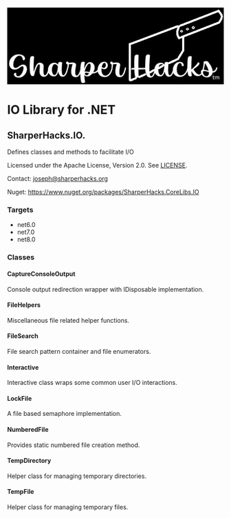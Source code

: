 ![SharperHacks logo](SHLLC-Logo.jpg)
# IO Library for .NET
## SharperHacks.IO.

Defines classes and methods to facilitate I/O

Licensed under the Apache License, Version 2.0. See [LICENSE](LICENSE).

Contact: joseph@sharperhacks.org

Nuget: https://www.nuget.org/packages/SharperHacks.CoreLibs.IO

### Targets
- net6.0
- net7.0
- net8.0

### Classes

#### CaptureConsoleOutput
Console output redirection wrapper with IDisposable implementation.

#### FileHelpers
Miscellaneous file related helper functions.

#### FileSearch
File search pattern container and file enumerators.

#### Interactive
Interactive class wraps some common user I/O interactions.

#### LockFile
A file based semaphore implementation.

#### NumberedFile
Provides static numbered file creation method.

#### TempDirectory
Helper class for managing temporary directories.

#### TempFile
Helper class for managing temporary files.






